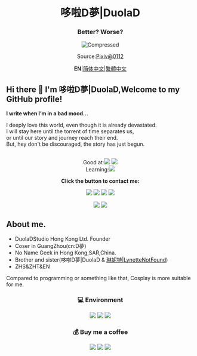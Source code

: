<div align="center">
  <h1 class="header">哆啦D夢|DuolaD</h1>
  <h3>
    Better? Worse?
  </h3>

![Compressed](Readme.md-image/Compressed.png)

Source:[Pixiv@0112](https://www.pixiv.net/artworks/118882386) 

**EN**|[简体中文](Readme.Chinese_Simplified.md)|[繁體中文](Readme.Chinese_Traditional.md)  

</div>

## Hi there 👋 I'm 哆啦D夢|DuolaD,Welcome to my GitHub profile!

**I write when I’m in a bad mood...**

I deeply love this world, even though it is already devastated.  
I will stay here until the torrent of time separates us,  
or until our story and journey reach their end.  
But, hey don't be discouraged, the story has just begun.  

## 

<div align="center">Good at:<a href="https://www.python.org/"><img src="https://img.shields.io/badge/Python-EE4C2C.svg?logo=Python" /></a> <a href="https://cplusplus.com/"><img src="https://img.shields.io/badge/C++-00599C.svg?logo=cplusplus" /></a>

<div align="center">Learning:<a href="https://unity.com/"><img src="https://img.shields.io/badge/Unity-000000.svg?logo=Unity"/></a>

 **Click the button to contact me:**
  
<div align="center"><p><span ><a href="https://discordapp.com/users/960705009866137631"><img src="https://img.shields.io/badge/Discord-FFFFFF.svg?logo=discord" /></a> <a href="https://www.douyin.com/user/MS4wLjABAAAAGUohNGixQiCHKSoHJy0Ae6WS3R7pMd7lSfi5O4A9zH7gdcEd4JEX787i-RFNH257"><img src="https://img.shields.io/badge/抖音-000000.svg?logo=tiktok" /></a> <a href="https://t.me/GitHub_DuolaD"><img src="https://img.shields.io/badge/Telegram-26A5E4.svg?logo=telegram" /></a> <a href="https://qm.qq.com/q/njKy8OrUU8"><img src="https://img.shields.io/badge/QQ-EB1923.svg?logo=tencentqq" /> </span></p></a>

<div align="left">

<div align="center">
<a href="#">
  <a><img src="https://stats.deeptrain.net/user/DuolaD?theme=light"/></a>
  <a><img src="https://github-readme-stats.vercel.app/api?username=DuolaD&include_all_commits=true&show_icons=true&theme=buefy&count_private=true&hide_border=true" /></a>
</a>

<div align="left">

## About me.  
- DuolaDStudio Hong Kong Ltd. Founder
- Coser in GuangZhou(cn:D夢)
- No Name Geek in Hong Kong,SAR,China.
- Brother and sister(哆啦D夢|DuolaD & [琳妮特|LynetteNotFound](https://github.com/LynetteNotFound))
- ZHS&ZHT&EN

Compared to programming or something like that, Cosplay is more suitable for me.

<div align="center">

### 💻 Environment 

<a href="#">
  <a href="https://www.microsoft.com/windows"><img src="https://img.shields.io/badge/Windows-00BBFF?style=flat-square&logo=Windows&logoColor=FFFFFF&labelColor=00BBFF"/></a>
  <a href="https://www.apple.com/ios"><img src="https://img.shields.io/badge/Apple-000000?style=flat-square&logo=Apple&logoColor=FFFFFF&labelColor=000000"/></a>
  <a href="https://www.android.com/android-14/"><img src="https://img.shields.io/badge/Android-00C000?style=flat-square&logo=android&logoColor=FFFFFF&labelColor=00C000"/></a>
</a>

### 💰 Buy me a coffee 

<div align="center"><p> <a href="https://www.paypal.com/paypalme/Dmou114514233"><img src="https://img.shields.io/badge/PayPal-003087.svg?logo=paypal" /></a> <a href="WechatDonateCode.JPG"><img src="https://img.shields.io/badge/Wechat_Pay-07C160.svg?logo=wechat&logoColor=white" /></a> <a href="AirPayDonateCode.png"><img src="https://img.shields.io/badge/Alipay-1677FF.svg?logo=alipay&logoColor=white" /> </span></p></a>
